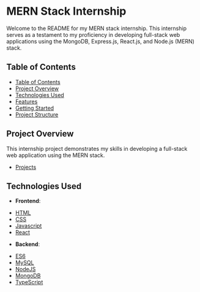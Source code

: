 
# MERN Stack Internship

Welcome to the README for my MERN stack internship. This internship serves as a testament to my proficiency in developing full-stack web applications using the MongoDB, Express.js, React.js, and Node.js (MERN) stack.

## Table of Contents


  - [Table of Contents](#table-of-contents)
  - [Project Overview](#project-overview)
  - [Technologies Used](#technologies-used)
  - [Features](#features)
  - [Getting Started](#getting-started)
  - [Project Structure](#project-structure)
 
## Project Overview

This internship project demonstrates my skills in developing a full-stack web application using the MERN stack.
* [Projects](./Projects/)

## Technologies Used

- **Frontend**:
 * [HTML](./HTML/)
* [CSS](./CSS/)
* [Javascript](./Javascript/)
* [React](./React/)

- **Backend**:
 
 * [ES6](./ES6/)
* [MySQL](./MySQL/)
* [NodeJS](./NodeJS/)
* [MongoDB](./MongoDB/)
* [TypeScript](./TypeScript/)






